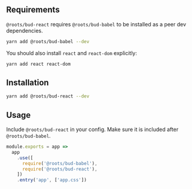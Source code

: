 ## Requirements

`@roots/bud-react` requires `@roots/bud-babel` to be installed as a peer dev dependencies.

```sh
yarn add @roots/bud-babel --dev
```

You should also install `react` and `react-dom` explicitly:

```sh
yarn add react react-dom
```

## Installation

```sh
yarn add @roots/bud-react --dev
```

## Usage

Include `@roots/bud-react` in your config. Make sure it is included after `@roots/bud-babel`.

```js
module.exports = app =>
  app
    .use([
      require('@roots/bud-babel'),
      require('@roots/bud-react'),
    ])
    .entry('app', ['app.css'])
```

